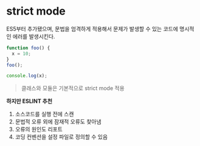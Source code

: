 # strict mode

ES5부터 추가됐으며, 문법을 엄격하게 적용해서 문제가 발생할 수 있는 코드에 명시적인 에러를 발생시킨다.

```js
function foo() {
  x = 10;
}
foo();

console.log(x);
```

> 클래스와 모듈은 기본적으로 strict mode 적용

**하지만 ESLINT 추천**

1. 소스코드를 실행 전에 스캔
2. 문법적 오류 외에 잠재적 오류도 찾아냄
3. 오류의 원인도 리포트
4. 코딩 컨벤션을 설정 파일로 정의할 수 있음
